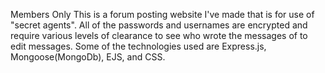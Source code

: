 Members Only
This is a forum posting website I've made that is for use of "secret agents".
All of the passwords and usernames are encrypted and require various levels of clearance to see who wrote the messages of to edit messages.
Some of the technologies used are Express.js, Mongoose(MongoDb), EJS, and CSS.
